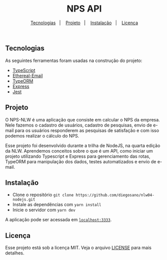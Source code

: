 <h1 align="center">NPS API</h1>

<p align="center">
  <a href="#tecnologias">Tecnologias</a>&nbsp;&nbsp;&nbsp;|&nbsp;&nbsp;&nbsp;
  <a href="#projeto">Projeto</a>&nbsp;&nbsp;&nbsp;|&nbsp;&nbsp;&nbsp;
  <a href="#instalacao">Instalação</a>&nbsp;&nbsp;&nbsp;|&nbsp;&nbsp;&nbsp;
  <a href="#licença">Licença</a>
</p>

<br>

## Tecnologias

As seguintes ferramentas foram usadas na construção do projeto:

- [TypeScript](https://www.typescriptlang.org/)
- [Ethereal-Email](https://ethereal.email/)
- [TypeORM](https://typeorm.io/#/)
- [Express](https://expressjs.com/pt-br/)
- [Jest](https://jestjs.io/)

## Projeto

O NPS-NLW é uma aplicação que consiste em calcular o NPS da empresa. Nele fazemos o cadastro de usuários, cadastro de pesquisas, envio de e-mail para os usuários responderem as pesquisas de satisfação e com isso podemos realizar o cálculo do NPS.

Esse projeto foi desenvolvido durante a trilha de NodeJS, na quarta edição da NLW. Aprendemos conceitos sobre o que é um API, como iniciar um projeto utilizando Typescript e Express para gerenciamento das rotas, TypeORM para manipulação dos dados, testes automatizados e envio de e-mail.

## Instalação

- Clone o repositório `git clone https://github.com/diegosano/nlw04-nodejs.git`
- Instale as dependências com `yarn install`
- Inicie o servidor com `yarn dev`

A aplicação pode ser acessada em [`localhost:3333`](http://localhost:3333).

## Licença

Esse projeto está sob a licença MIT. Veja o arquivo [LICENSE](LICENSE.md) para mais detalhes.
